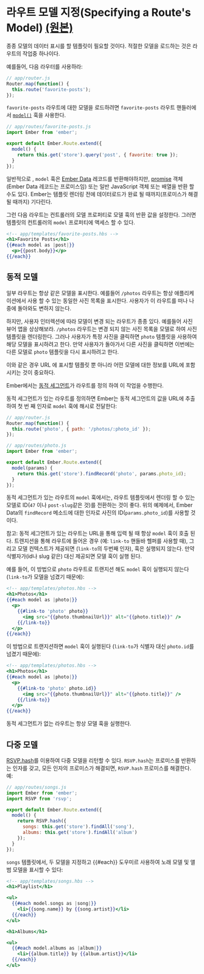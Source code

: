 # 라우트 모델 지정(Specifying a Route's Model) [(원본)](https://guides.emberjs.com/v2.11.0/routing/specifying-a-routes-model/)

종종 모델의 데이터 표시를 할 템플릿이 필요할 것이다. 적절한 모델을 로드하는 것은 라우트의 작업중 하나이다.

예를들어, 다음 라우터를 사용하라:
```javascript
// app/router.js
Router.map(function() {
  this.route('favorite-posts');
});
```
`favorite-posts` 라우트에 대한 모델을 로드하려면 `favorite-posts` 라우트 핸들러에서 [`model()`](http://emberjs.com/api/classes/Ember.Route.html#method_model) 훅을 사용한다.

```javascript
// app/routes/favorite-posts.js
import Ember from 'ember';

export default Ember.Route.extend({
  model() {
    return this.get('store').query('post', { favorite: true });
  }
});
```

일반적으로 , `model` 훅은 [Ember Data](guides/models/introduction.md) 레코드를 반환해야하지만, [promise](https://www.promisejs.org/) 객체(Ember Data 레코드는 프로미스임) 또는 일반 JavaScript 객체 또는 배열을 반환 할 수도 있다. Ember는 템플릿 렌더링 전에 데이터로드가 완료 될 때까지(프로미스가 해결될 때까지) 기다린다.

그런 다음 라우트는 컨트롤러의 모델 프로퍼티로 모델 훅의 반환 값을 설정한다. 그러면 템플릿의 컨트롤러의 `model` 프로퍼티에 액세스 할 수 있다.

```hbs
<!-- app/templates/favorite-posts.hbs -->
<h1>Favorite Posts</h1>
{{#each model as |post|}}
  <p>{{post.body}}</p>
{{/each}}
```

## 동적 모델
일부 라우트는 항상 같은 모델을 표시한다. 예를들어 `/photos` 라우트는 항상 애플리케이션에서 사용 할 수 있는 동일한 사진 목록을 표시한다. 사용자가 이 라우트를 떠나 나중에 돌아와도 변하지 않는다.

하지만, 사용자 인터렉션에 따라 모델이 변경 되는 라우트가 종종 있다. 예를들어 사진 뷰어 앱을 상상해보라. `/photos` 라우트는 변경 되지 않는 사진 목록을 모델로 하여 사진 템플릿을 렌더링한다. 그러나 사용자가 특정 사진을 클릭하면 `photo` 템플릿을 사용하여 해당 모델을 표시하려고 한다. 만약 사용자가 돌아가서 다른 사진을 클릭하면 이번에는 다른 모델로 `photo` 템플릿을 다시 표시하려고 한다.

이와 같은 경우 URL 에 표시할 템플릿 뿐 아니라 어떤 모델에 대한 정보를 URL에 포함시키는 것이 중요하다.

Ember에서는 [동적 세그먼트](guides/routing/defining-your-routes.md)가 라우트를 정의 하여 이 작업을 수행한다.

동적 세그먼트가 있는 라우트를 정의하면 Ember는 동적 세그먼트의 값을 URL에 추출하여 첫 번 째 인자로 `model` 훅에 해시로 전달한다:

```javascript
// app/router.js
Router.map(function() {
  this.route('photo', { path: '/photos/:photo_id' });
});
```

```javascript
// app/routes/photo.js
import Ember from 'ember';

export default Ember.Route.extend({
  model(params) {
    return this.get('store').findRecord('photo', params.photo_id);
  }
});
```

동적 세그먼트가 있는 라우트의 `model` 훅에서는, 라우트 템플릿에서 렌더링 할 수 있는 모델로 ID(`47` 이나 `post-slug`같은 것)를 전환하는 것이 좋다. 위의 예제에서, Ember Data의 `findRecord` 메소드에 대한 인자로 사진의 ID(`params.photo_id`)를 사용할 것이다.

참고: 동적 세그먼트가 있는 라우트는 URL을 통해 입력 될 때 항상 `model` 훅이 호출 된다. 트렌지션을 통해 라우트에 들어온 경우 (예: `link-to` 핸들바 헬퍼를 사용할 때), 그리고 모델 컨텍스트가 제공되면 (`link-to`의 두번째 인자), 훅은 실행되지 않는다. 만약 식별자가(id나 slug 같은) 대신 제공되면 모델 훅이 실행 된다.

예를 들어, 이 방법으로 `photo` 라우트로 트랜지션 해도 `model` 훅이 실행되지 않는다(`link-to`가 모델을 넘겼기 때문에):

```hbs
<!-- app/templates/photos.hbs -->
<h1>Photos</h1>
{{#each model as |photo|}}
  <p>
    {{#link-to 'photo' photo}}
      <img src="{{photo.thumbnailUrl}}" alt="{{photo.title}}" />
    {{/link-to}}
  </p>
{{/each}}
```

이 방법으로 트랜지션하면 `model` 훅이 실행된다 (`link-to`가 식별자 대신 `photo.id`를 넘겼기 때문에):
```hbs
<!-- app/templates/photos.hbs -->
<h1>Photos</h1>
{{#each model as |photo|}}
  <p>
    {{#link-to 'photo' photo.id}}
      <img src="{{photo.thumbnailUrl}}" alt="{{photo.title}}" />
    {{/link-to}}
  </p>
{{/each}}
```

동적 세그먼트가 없는 라우트는 항상 모델 훅을 실행한다.

## 다중 모델

[RSVP.hash](http://emberjs.com/api/classes/RSVP.html#method_hash)를 이용하여 다중 모델을 리턴할 수 있다. `RSVP.hash`는 프로미스를 반환하는 인자를 갖고, 모든 인자의 프로미스가 해결되면, `RSVP.hash` 프로미스를 해결한다. 예:

```javascript
// app/routes/songs.js
import Ember from 'ember';
import RSVP from 'rsvp';

export default Ember.Route.extend({
  model() {
    return RSVP.hash({
      songs: this.get('store').findAll('song'),
      albums: this.get('store').findAll('album')
    });
  }
});
```

`songs` 템플릿에서, 두 모델을 지정하고 {{#each}} 도우미르 사용하여 노래 모델 및 앨범 모델을 표시할 수 있다:

```hbs
<!-- app/templates/songs.hbs -->
<h1>Playlist</h1>

<ul>
  {{#each model.songs as |song|}}
    <li>{{song.name}} by {{song.artist}}</li>
  {{/each}}
</ul>

<h1>Albums</h1>

<ul>
  {{#each model.albums as |album|}}
    <li>{{album.title}} by {{album.artist}}</li>
  {{/each}}
</ul>
```
